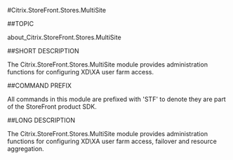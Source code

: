 #Citrix.StoreFront.Stores.MultiSite
##TOPIC
about_Citrix.StoreFront.Stores.MultiSite
##SHORT DESCRIPTION
The Citrix.StoreFront.Stores.MultiSite module provides administration functions for configuring XD\XA user farm access.
##COMMAND PREFIX
All commands in this module are prefixed with 'STF' to denote they are part of the StoreFront product SDK.
##LONG DESCRIPTION
The Citrix.StoreFront.Stores.MultiSite module provides administration functions for configuring XD\XA user farm access, failover and resource aggregation.
